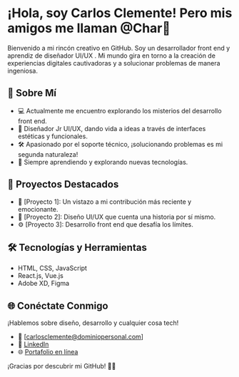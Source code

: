 # ¡Hola, soy Carlos Clemente! Pero mis amigos me llaman @Char👋

Bienvenido a mi rincón creativo en GitHub. Soy un desarrollador front end y aprendiz de diseñador UI/UX . Mi mundo gira en torno a la creación de experiencias digitales cautivadoras y a solucionar problemas de manera ingeniosa.

## 🚀 Sobre Mí

- 💻 Actualmente me encuentro explorando los misterios del desarrollo front end.
- 🎨 Diseñador Jr UI/UX, dando vida a ideas a través de interfaces estéticas y funcionales.
- 🛠️ Apasionado por el soporte técnico, ¡solucionando problemas es mi segunda naturaleza!
- 🌱 Siempre aprendiendo y explorando nuevas tecnologías.

## 💼 Proyectos Destacados

- 🚀 [Proyecto 1]: Un vistazo a mi contribución más reciente y emocionante.
- 🎨 [Proyecto 2]: Diseño UI/UX que cuenta una historia por sí mismo.
- ⚙️ [Proyecto 3]: Desarrollo front end que desafía los límites.

## 🛠️ Tecnologías y Herramientas

- HTML, CSS, JavaScript
- React.js, Vue.js
- Adobe XD, Figma

## 🌐 Conéctate Conmigo
¡Hablemos sobre diseño, desarrollo y cualquier cosa tech!

- 📧 [carlosclemente@dominiopersonal.com]
- 💼 [LinkedIn](https://www.linkedin.com/in/carlosclemented/)
- 🌐 [Portafolio en línea](https://carlosclemente-portfolio.vercel.app/)

¡Gracias por descubrir mi GitHub! 🚀✨

